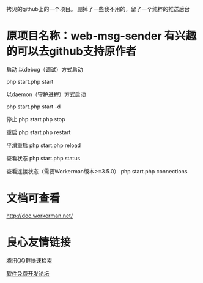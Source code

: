 拷贝的github上的一个项目。
删掉了一些我不用的，留了一个纯粹的推送后台

原项目名称：web-msg-sender
有兴趣的可以去github支持原作者
==============

启动
以debug（调试）方式启动

php start.php start

以daemon（守护进程）方式启动

php start.php start -d

停止
php start.php stop

重启
php start.php restart

平滑重启
php start.php reload

查看状态
php start.php status

查看连接状态（需要Workerman版本>=3.5.0）
php start.php connections

# 文档可查看
http://doc.workerman.net/

 # 良心友情链接

[腾讯QQ群快速检索](http://u.720life.cn/s/8cf73f7c)

[软件免费开发论坛](http://u.720life.cn/s/bbb01dc0)